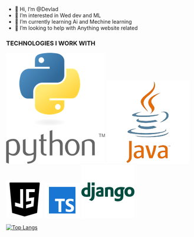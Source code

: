 - 👋 Hi, I’m @Devlad
- 👀 I’m interested in Wed dev and ML
- 🌱 I’m currently learning Ai and Mechine learning
- 🤔 I’m looking to help with Anything website related

### TECHNOLOGIES I WORK WITH

![Python](https://github.com/devl-ad/devl-ad/blob/main/images/python.png)
![Java](https://github.com/devl-ad/devl-ad/blob/main/images/javai.png)
![Javascript 🚀](https://github.com/devl-ad/devl-ad/blob/main/images/js.png)
![Typescript 🚀](https://github.com/devl-ad/devl-ad/blob/main/images/ts.png)
![django](https://github.com/devl-ad/devl-ad/blob/main/images/dj.png)

[![Top Langs](https://github-readme-stats.vercel.app/api/top-langs/?username=devl-ad&layout=compact&langs_count=12)](https://github.com/alabo-excel/github-readme-stats)
